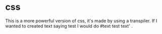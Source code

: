 # css
This is a more powerful version of css, it's made by using a transpiler.
If I wanted to created text saying test I would do #text test text'
.
